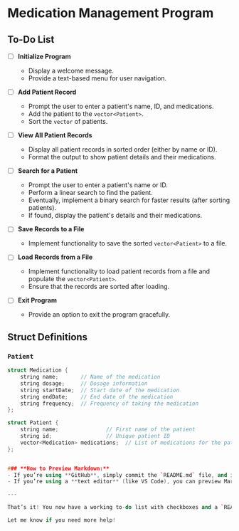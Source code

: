# Medication Management Program

## To-Do List

- [ ] **Initialize Program**
  - Display a welcome message.
  - Provide a text-based menu for user navigation.
  
- [ ] **Add Patient Record**
  - Prompt the user to enter a patient's name, ID, and medications.
  - Add the patient to the `vector<Patient>`.
  - Sort the `vector` of patients.

- [ ] **View All Patient Records**
  - Display all patient records in sorted order (either by name or ID).
  - Format the output to show patient details and their medications.

- [ ] **Search for a Patient**
  - Prompt the user to enter a patient's name or ID.
  - Perform a linear search to find the patient.
  - Eventually, implement a binary search for faster results (after sorting patients).
  - If found, display the patient's details and their medications.

- [ ] **Save Records to a File**
  - Implement functionality to save the sorted `vector<Patient>` to a file.

- [ ] **Load Records from a File**
  - Implement functionality to load patient records from a file and populate the `vector<Patient>`.
  - Ensure that the records are sorted after loading.

- [ ] **Exit Program**
  - Provide an option to exit the program gracefully.

## Struct Definitions

### `Patient`

```cpp
struct Medication {
    string name;       // Name of the medication
    string dosage;     // Dosage information
    string startDate;  // Start date of the medication
    string endDate;    // End date of the medication
    string frequency;  // Frequency of taking the medication
};

struct Patient {
    string name;               // First name of the patient
    string id;                 // Unique patient ID
    vector<Medication> medications;  // List of medications for the patient
};


### **How to Preview Markdown:**
- If you’re using **GitHub**, simply commit the `README.md` file, and it will automatically render on your repository page.
- If you’re using a **text editor** (like VS Code), you can preview Markdown by opening the file and selecting **Markdown Preview** (VS Code has this built-in).

---

That’s it! You now have a working to-do list with checkboxes and a `README.md` that will be rendered properly on GitHub.

Let me know if you need more help!


